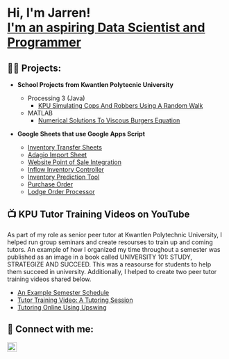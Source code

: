 <h1>Hi, I'm Jarren! <br/><a href="https://github.com/JarrenRalf">I'm an aspiring Data Scientist and Programmer</a>

<h2>👨‍💻 Projects:</h2>

 - <b>School Projects from Kwantlen Polytecnic University</b>
   - Processing 3 (Java)
     - [KPU Simulating Cops And Robbers Using A Random Walk](https://github.com/JarrenRalf/KPU-Simulating-Cops-And-Robbers-Using-A-Random-Walk)  
   - MATLAB
     - [Numerical Solutions To Viscous Burgers Equation](https://github.com/JarrenRalf/KPU-Numerical-Solutions-To-Viscous-Burgers-Equation)


- <b>Google Sheets that use Google Apps Script</b>
  - [Inventory Transfer Sheets](https://github.com/JarrenRalf/PNT-Transfer-Sheets)
  - [Adagio Import Sheet](https://github.com/JarrenRalf/PNT-Adagio-Import)
  - [Website Point of Sale Integration](https://github.com/JarrenRalf/PNT-Packing-Slip)
  - [Inflow Inventory Controller](https://github.com/JarrenRalf/PNT-Inflow-Controller)
  - [Inventory Prediction Tool](https://github.com/JarrenRalf/PNT-Inventory-Prediction-Tool)
  - [Purchase Order](https://github.com/JarrenRalf/PNT-Purchase-Order)
  - [Lodge Order Processor](https://github.com/JarrenRalf/PNT-Order-Processor)



<h2>📺 KPU Tutor Training Videos on YouTube</h2>

As part of my role as senior peer tutor at Kwantlen Polytechnic University, I helped run group seminars and create resourses to train up and coming tutors. An example of how I organized my time throughout a semester was published as an image in a book called UNIVERSITY 101: STUDY, STRATEGIZE AND SUCCEED. This was a reasourse for students to help them succeed in university. Additionally, I helped to create two peer tutor training videos shared below.

- [An Example Semester Schedule](https://kpu.pressbooks.pub/studystrategizesucceed/chapter/see-your-semester-at-a-glance/)
- [Tutor Training Video: A Tutoring Session](https://www.youtube.com/watch?v=HTnydDOBdBg)
- [Tutoring Online Using Upswing](https://www.youtube.com/watch?v=GXP5ov96OKs)

<h2> 🤳 Connect with me:</h2>

[<img align="left" alt="JarrenRalf | LinkedIn" width="22px" src="https://cdn.jsdelivr.net/npm/simple-icons@v3/icons/linkedin.svg" />][linkedin]


[linkedin]: https://linkedin.com/in/jarrenralf31415926

<!--
Here are some ideas to get you started:

- 🔭 I’m currently working on ...
- 🌱 I’m currently learning ...
- 👯 I’m looking to collaborate on ...
- 🤔 I’m looking for help with ...
- 💬 Ask me about ...
- 📫 How to reach me: ...
- 😄 Pronouns: ...
- ⚡ Fun fact: ...
-->
